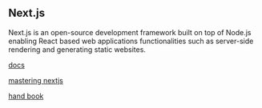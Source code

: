 ## Next.js
Next.js is an open-source development framework built on top of Node.js enabling React based web applications functionalities such as server-side rendering and generating static websites.

[docs](https://nextjs.org/docs)

[mastering nextjs](https://masteringnextjs.com/)

[hand book](https://www.freecodecamp.org/news/the-next-js-handbook/)
